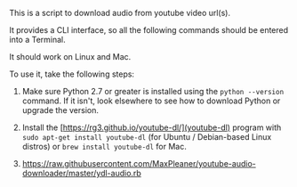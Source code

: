 This is a script to download audio from youtube video url(s).

It provides a CLI interface, so all the following commands should be entered into a Terminal.

It should work on Linux and Mac.

To use it, take the following steps:

1. Make sure Python 2.7 or greater is installed using the `python --version` command. If it isn't, look elsewhere to see how to download Python or upgrade the version.

2. Install the [https://rg3.github.io/youtube-dl/](youtube-dl) program with `sudo apt-get install youtube-dl` (for Ubuntu / Debian-based Linux distros) or `brew install youtube-dl` for Mac. 

3. https://raw.githubusercontent.com/MaxPleaner/youtube-audio-downloader/master/ydl-audio.rb
